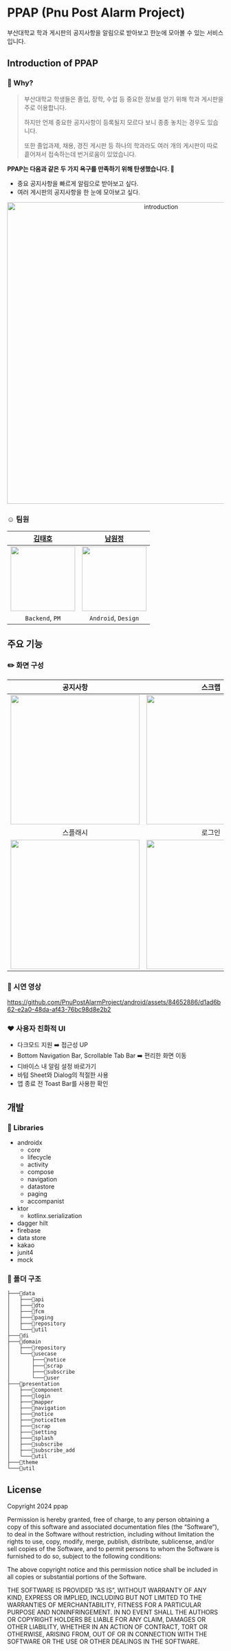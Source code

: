 # PPAP (Pnu Post Alarm Project)
부산대학교 학과 게시판의 공지사항을 알림으로 받아보고 한눈에 모아볼 수 있는 서비스입니다.

## Introduction of PPAP
### 🤔 Why?
> 부산대학교 학생들은 졸업, 장학, 수업 등 중요한 정보를 얻기 위해 학과 게시판을 주로 이용합니다.
>
> 하지만 언제 중요한 공지사항이 등록될지 모르다 보니 종종 놓치는 경우도 있습니다.
> 
> 또한 졸업과제, 채용, 경진 게시판 등 하나의 학과라도 여러 개의 게시판이 따로 흩어져서 접속하는데 번거로움이 있었습니다.

**PPAP는 다음과 같은 두 가지 욕구를 만족하기 위해 탄생했습니다. 🥳**
- 중요 공지사항을 빠르게 알림으로 받아보고 싶다.
- 여러 게시판의 공지사항을 한 눈에 모아보고 싶다.

<p align="center"><img src="https://github.com/PnuPostAlarmProject/android/assets/84652886/61db8d01-2c0f-4733-8172-539e349f0c78" width = "700px" alt = "introduction"></p>

### ☺️ 팀원
|   [김태호](https://github.com/Train0303)  |   [남원정](https://github.com/1jeongg)     |
|:----------------------------------------------:|:----------------------------------------------:|
|  <img src="https://github.com/Train0303.png" width = 150> |  <img src="https://github.com/1jeongg.png" width = 150> |  
| `Backend`, `PM` |  `Android`, `Design` |


## 주요 기능
### ✏️ 화면 구성

| 공지사항 | 스크랩 | 구독 | 설정 |
|:---:|:--:|:--:|:--:|
| <img src="https://github.com/PnuPostAlarmProject/android/assets/84652886/7ea0e234-493a-4cb3-8967-1bf31c7656ac" width = "300px"> | <img src="https://github.com/PnuPostAlarmProject/android/assets/84652886/59a445d5-12c2-42ac-a136-60b5767ad7c2" width = "300px">  | <img src="https://github.com/PnuPostAlarmProject/android/assets/84652886/61a9f465-08d9-425b-8b01-ea0b13cb2198" width = "300px"> | <img src="https://github.com/PnuPostAlarmProject/android/assets/84652886/a98aeebc-919a-4e1c-928f-11629f2e00de" width = "300px"> | 
| 스플래시 | 로그인 | 알림 설정 변경 | 구독 추가 |
| <img src="https://github.com/PnuPostAlarmProject/android/assets/84652886/38f4ff60-aade-4c13-80ab-c511dbd2a55e" width = "300px"> | <img src="https://github.com/PnuPostAlarmProject/android/assets/84652886/983ed44a-9938-4935-adda-b8436e5df1e2" width = "300px">   |  <img src="https://github.com/PnuPostAlarmProject/android/assets/84652886/20f3f624-4aec-483a-abd7-9e9337b5d3b6" width = "300px"> |  <img src="https://github.com/PnuPostAlarmProject/android/assets/84652886/058e1a3d-c0f2-49d6-9e35-197f975c7c12" width = "300px"> |

### 🎥 시연 영상

https://github.com/PnuPostAlarmProject/android/assets/84652886/d1ad6b62-e2a0-48da-af43-76bc98d8e2b2

### ♥️ 사용자 친화적 UI
- 다크모드 지원 ➡️ 접근성 UP
- Bottom Navigation Bar, Scrollable Tab Bar ➡️ 편리한 화면 이동
- 디바이스 내 알림 설정 바로가기
- 바텀 Sheet와 Dialog의 적절한 사용
- 앱 종료 전 Toast Bar를 사용한 확인

## 개발
### 📖 Libraries
- androidx
  - core
  - lifecycle
  - activity
  - compose
  - navigation
  - datastore
  - paging
  - accompanist
- ktor
  - kotlinx.serialization
- dagger hilt
- firebase
- data store
- kakao
- junit4
- mock

### 📁 폴더 구조

```
├───📁data
│   ├───📁api
│   ├───📁dto
│   ├───📁fcm
│   ├───📁paging
│   ├───📁repository
│   └───📁util
├───📁di
├───📁domain
│   ├───📁repository
│   └───📁usecase
│       ├───📁notice
│       ├───📁scrap
│       ├───📁subscribe
│       └───📁user
├───📁presentation
│   ├───📁component
│   ├───📁login
│   ├───📁mapper
│   ├───📁navigation
│   ├───📁notice
│   ├───📁noticeItem
│   ├───📁scrap
│   ├───📁setting
│   ├───📁splash
│   ├───📁subscribe
│   ├───📁subscribe_add
│   └───📁util
├───📁theme
└───📁util
```

## License
Copyright 2024 ppap

Permission is hereby granted, free of charge, to any person obtaining a copy of this software and associated documentation files (the “Software”), to deal in the Software without restriction, including without limitation the rights to use, copy, modify, merge, publish, distribute, sublicense, and/or sell copies of the Software, and to permit persons to whom the Software is furnished to do so, subject to the following conditions:

The above copyright notice and this permission notice shall be included in all copies or substantial portions of the Software.

THE SOFTWARE IS PROVIDED “AS IS”, WITHOUT WARRANTY OF ANY KIND, EXPRESS OR IMPLIED, INCLUDING BUT NOT LIMITED TO THE WARRANTIES OF MERCHANTABILITY, FITNESS FOR A PARTICULAR PURPOSE AND NONINFRINGEMENT. IN NO EVENT SHALL THE AUTHORS OR COPYRIGHT HOLDERS BE LIABLE FOR ANY CLAIM, DAMAGES OR OTHER LIABILITY, WHETHER IN AN ACTION OF CONTRACT, TORT OR OTHERWISE, ARISING FROM, OUT OF OR IN CONNECTION WITH THE SOFTWARE OR THE USE OR OTHER DEALINGS IN THE SOFTWARE.
